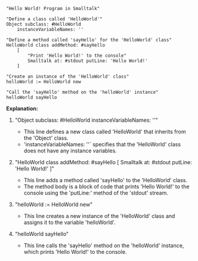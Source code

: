 ```smalltalk
"Hello World! Program in Smalltalk"

"Define a class called 'HelloWorld'"
Object subclass: #HelloWorld
    instanceVariableNames: ''

"Define a method called 'sayHello' for the 'HelloWorld' class"
HelloWorld class addMethod: #sayHello
    [
        "Print 'Hello World!' to the console"
        Smalltalk at: #stdout putLine: 'Hello World!'
    ]

"Create an instance of the 'HelloWorld' class"
helloWorld := HelloWorld new

"Call the 'sayHello' method on the 'helloWorld' instance"
helloWorld sayHello
```

**Explanation:**

1. "Object subclass: #HelloWorld instanceVariableNames: ''"

    * This line defines a new class called 'HelloWorld' that inherits from the 'Object' class.
    * 'instanceVariableNames: ''` specifies that the 'HelloWorld' class does not have any instance variables.

2. "HelloWorld class addMethod: #sayHello [ Smalltalk at: #stdout putLine: 'Hello World!' ]"

    * This line adds a method called 'sayHello' to the 'HelloWorld' class.
    * The method body is a block of code that prints 'Hello World!' to the console using the 'putLine:' method of the 'stdout' stream.

3. "helloWorld := HelloWorld new"

    * This line creates a new instance of the 'HelloWorld' class and assigns it to the variable 'helloWorld'.

4. "helloWorld sayHello"

    * This line calls the 'sayHello' method on the 'helloWorld' instance, which prints 'Hello World!' to the console.